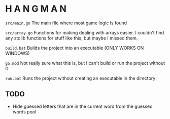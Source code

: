 # H A N G M A N

`src/main.go` The main file where most game logic is found

`src/array.go` Functions for making dealing with arrays easier. I couldn't find any stdlib functions for stuff like this, but maybe I missed them.

`build.bat` Builds the project into an executable (ONLY WORKS ON WINDOWS)

`go.mod` Not really sure what this is, but I can't build or run the project without it

`run.bat` Runs the project without creating an executable in the directory

## TODO
- Hide guessed letters that are in the current word from the guessed words pool